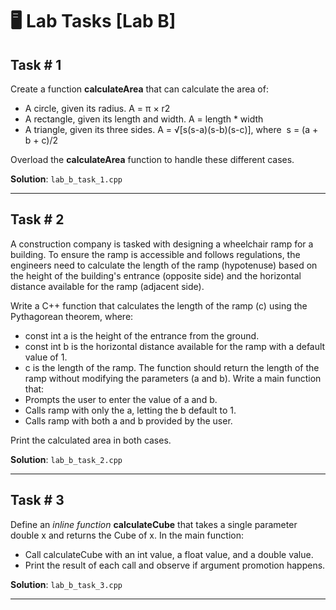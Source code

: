 # 🖥 Lab Tasks [Lab B]
## Task # 1
Create a function **calculateArea** that can calculate the area of:
- A circle, given its radius. A = π × r2
- A rectangle, given its length and width. A = length * width
- A triangle, given its three sides. A = √[s(s-a)(s-b)(s-c)], where  s = (a + b + c)/2

Overload the **calculateArea** function to handle these different cases.

**Solution**: `lab_b_task_1.cpp`

---
## Task # 2
A construction company is tasked with designing a wheelchair ramp for a building. To ensure the ramp is accessible and follows regulations, the engineers need to calculate the length of the ramp (hypotenuse) based on the height of the building's entrance (opposite side) and the horizontal distance available for the ramp (adjacent side).

Write a C++ function that calculates the length of the ramp (c) using the Pythagorean theorem, where:
- const int a is the height of the entrance from the ground.
- const int b is the horizontal distance available for the ramp with a default value of 1.
- c is the length of the ramp.
The function should return the length of the ramp  without modifying the parameters (a and b).
Write a main function that:
- Prompts the user to enter the value of a and b.
- Calls ramp with only the a, letting the b default to 1.
- Calls ramp with both a and b provided by the user.

Print the calculated area in both cases.

**Solution**: `lab_b_task_2.cpp`

---
## Task # 3
Define an *inline function* **calculateCube** that takes a single parameter double x and returns the Cube of x.
In the main function:
- Call calculateCube with an int value, a float value, and a double value.
- Print the result of each call and observe if argument promotion happens.


**Solution**: `lab_b_task_3.cpp`

---